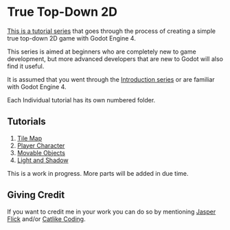 # True Top-Down 2D

[This is a tutorial series](https://catlikecoding.com/godot/true-top-down-2d/) that goes through the process of creating a simple true top-down 2D game with Godot Engine 4.

This series is aimed at beginners who are completely new to game development, but more advanced developers that are new to Godot will also find it useful.

It is assumed that you went through the [Introduction series](https://catlikecoding.com/godot/introduction) or are familiar with Godot Engine 4.

Each Individual tutorial has its own numbered folder.

## Tutorials

1. [Tile Map](https://catlikecoding.com/godot/true-top-down-2d/1-tile-map/)
2. [Player Character](https://catlikecoding.com/godot/true-top-down-2d/2-player-character/)
3. [Movable Objects](https://catlikecoding.com/godot/true-top-down-2d/3-movable-objects/)
4. [Light and Shadow](https://catlikecoding.com/godot/true-top-down-2d/4-light-and-shadow/)

This is a work in progress. More parts will be added in due time.

## Giving Credit

If you want to credit me in your work you can do so by mentioning [Jasper Flick](https://catlikecoding.com/jasper-flick/) and/or [Catlike Coding](https://catlikecoding.com).
